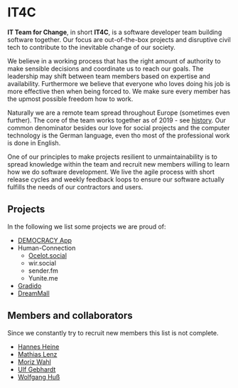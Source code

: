 # IT4C

**IT Team for Change**, in short **IT4C**, is a software developer team building software together. Our focus are out-of-the-box projects and disruptive civil tech to contribute to the inevitable change of our society.

We believe in a working process that has the right amount of authority to make sensible decisions and coordinate us to reach our goals. The leadership may shift between team members based on expertise and availability. Furthermore we believe that everyone who loves doing his job is more effective then when being forced to. We make sure every member has the upmost possible freedom how to work.

Naturally we are a remote team spread throughout Europe (sometimes even further). The core of the team works together as of 2019 - see [history](./history.md). Our common denominator besides our love for social projects and the computer technology is the German language, even tho most of the professional work is done in English.

One of our principles to make projects resilient to unmaintainability is to spread knowledge within the team and recruit new members willing to learn how we do software development. We live the agile process with short release cycles and weekly feedback loops to ensure our software actually fulfills the needs of our contractors and users.

## Projects

In the following we list some projects we are proud of:

- [DEMOCRACY App](./projects/democracy.app.md)
- Human-Connection <!-- [Human-Connection](./projects/human-connection.md)-->
  - [Ocelot.social](./projects/ocelot.social.md)
  - wir.social <!-- [wir.social](./projects/wir.social.md) -->
  - sender.fm <!-- [sender.fm](./projects/sender.fm.md) -->
  - Yunite.me <!--[Yunite.me](./projects/yunite.me.md) -->
- [Gradido](./projects/gradido.md)
- [DreamMall](./projects/dreammall.md)

## Members and collaborators

Since we constantly try to recruit new members this list is not complete.

<!-- - [Alexander Friedland](./people/alexander-friedland.md)-->
- [Hannes Heine](./people/hannes-heine.md)
- [Mathias Lenz](./people/mathias-lenz.md)
- [Moriz Wahl](./people/moriz-wahl.md)
- [Ulf Gebhardt](./people/ulf-gebhardt.md)
- [Wolfgang Huß](./people/wolfgang-huss.md)

<!-- ## Organisationen -->
<!-- textlint-disable period-in-list-item -->
<!-- - busFaktor() e.V. -->
<!-- textlint-enable period-in-list-item -->
